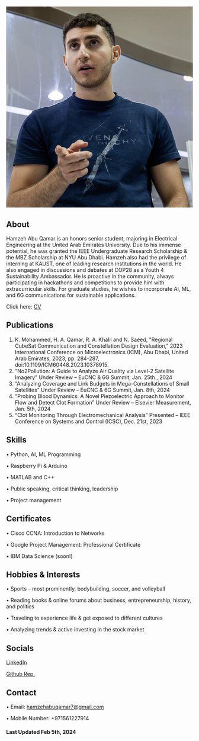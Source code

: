 

![Image 1](IMG_3700.jpg/)

## About
Hamzeh Abu Qamar is an honors senior student, majoring in Electrical Engineering at the United Arab Emirates University. Due to his immense potential, he was granted the IEEE Undergraduate Research Scholarship & the MBZ Scholarship at NYU Abu Dhabi. Hamzeh also had the privilege of interning at KAUST, one of leading research institutions in the world. He also engaged in discussions and debates at COP28 as a Youth 4 Sustainability Ambassador. He is proactive in the community, always participating in hackathons and competitions to provide him with extracurricular skills. For graduate studies, he wishes to incorporate AI, ML, and 6G communications for sustainable applications.

Click here: [CV](HamzehAbuQamarCV.pdf/)

## Publications
1. K. Mohammed, H. A. Qamar, R. A. Khalil and N. Saeed, "Regional CubeSat Communication
and Constellation Design Evaluation," 2023 International Conference on Microelectronics
(ICM), Abu Dhabi, United Arab Emirates, 2023, pp. 284-287, doi:10.1109/ICM60448.2023.10378915.
2. “No2Pollution: A Guide to Analyze Air Quality via Level-2 Satellite Imagery”
Under Review – EuCNC & 6G Summit, Jan. 25th , 2024
3. “Analyzing Coverage and Link Budgets in Mega-Constellations of Small Satellites”
Under Review – EuCNC & 6G Summit, Jan. 8th, 2024
4. “Probing Blood Dynamics: A Novel Piezoelectric Approach to Monitor Flow and
Detect Clot Formation” 
Under Review – Elsevier Measurement, Jan. 5th, 2024
5. “Clot Monitoring Through Electromechanical Analysis”
Presented – IEEE Conference on Systems and Control (ICSC), Dec. 21st, 2023

## Skills
• Python, AI, ML Programming

• Raspberry Pi & Arduino

• MATLAB and C++

• Public speaking, critical thinking, leadership

• Project management

## Certificates
• Cisco CCNA: Introduction to Networks

• Google Project Management: Professional Certificate

• IBM Data Science (soon!)

## Hobbies & Interests
• Sports – most prominently, bodybuilding, soccer, and volleyball

• Reading books & online forums about business, entrepreneurship, history, and politics

• Traveling to experience life & get exposed to different cultures

• Analyzing trends & active investing in the stock market

## Socials
[LinkedIn](https://www.linkedin.com/in/hamzeh-abu-qamar-034605218/)

[Github Rep.](https://github.com/hamzehaq7)

## Contact
• Email: hamzehabuqamar7@gmail.com

• Mobile Number: +971561227914


#### Last Updated Feb 5th, 2024

